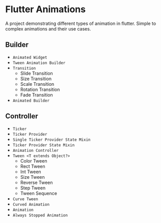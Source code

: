# Flutter Animations

A project demonstrating different types of animation in flutter.
Simple to complex animations and their use cases.

## Builder

- `Animated Widget`
- `Tween Animation Builder`
- `Transition`
  - Slide Transition
  - Size Transition
  - Scale Transition
  - Rotation Transition
  - Fade Transition
- `Animated Builder`

## Controller

- `Ticker`
- `Ticker Provider`
- `Single Ticker Provider State Mixin`
- `Ticker Provider State Mixin`
- `Animation Controller`
- `Tween <T extends Object?>`
  - Color Tween
  - Rect Tween
  - Int Tween
  - Size Tween
  - Reverse Tween
  - Step Tween
  - Tween Sequence
- `Curve Tween`
- `Curved Animation`
- `Animation`
- `Always Stopped Animation`
